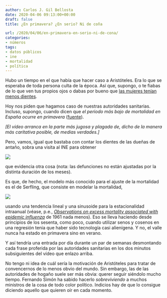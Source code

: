 ```yaml
---
author: Carlos J. Gil Bellosta
date: 2020-04-06 09:13:00+00:00
draft: false
title: ¿En primavera? ¿En serio? Ni de coña

url: /2020/04/06/en-primavera-en-serio-ni-de-cona/
categories:
- números
tags:
- datos públicos
- ine
- mortalidad
- política
---
```





Hubo un tiempo en el que había que hacer caso a Aristóteles. Era lo que se esperaba de toda persona culta de la época. Así que, supongo, o te fiabas de lo que ven tus propios ojos o dabas por bueno que [las mujeres tenían menos dientes](http://www.hugepatheticforce.org/blog/aristotle-on-womens-teeth.html).







Hoy nos piden que hagamos caso de nuestras autoridades sanitarias. Incluso, supongo, cuando dicen que _el periodo más bajo de mortalidad en España ocurre en primavera_ ([fuente](https://www.facebook.com/elpais/videos/1068098853546334/?t=1577)).







_[El vídeo arranca en la parte más jugosa y plagada de, dicho de la manera más caritativa posible, de medias verdades.]_







Pero, vamos, igual que bastaba con contar los dientes de las dueñas de antaño, sobra una visita al INE para obtener





![](/wp-uploads/2020/04/defunciones_por_mes.png)






que evidencia otra cosa (nota: las defunciones no están ajustadas por la distinta duración de los meses).







Es que, de hecho, el modelo más conocido para el ajuste de la mortalidad es el de Serfling, que consiste en modelar la mortalidad,





![](/wp-uploads/2020/04/serfling.png)






usando una tendencia lineal y una sinusoide para la estacionalidad intraanual (véase, p.e., _[Observations on excess mortality associated with epidemic influenza](https://jamanetwork.com/journals/jama/article-abstract/331197)_ de 1961 nada menos). Eso se lleva haciendo desde principios de los sesenta, como poco, cuando utilizar senos y cosenos en una regresión tenia que haber sido tecnología casi alienígena. Y no, el valle nunca ha estado en primavera sino en verano.







Y así tendría una entrada por día durante un par de semanas desmontando cada frase proferida por las autoridades sanitarias en los dos minutos subsiguientes del vídeo que enlazo arriba.







No tengo ni idea de cuál sería la motivación de Aristóteles para tratar de convencernos de lo menos obvio del mundo. Sin embargo, las de las autoridades de hogaño suele ser más obvia: querer seguir siéndolo mucho tiempo. Fernando Simón ha sabido hacerlo _sobreviviendo_ a muchos ministros de la cosa de todo color político. Indicios hay de que lo consigue diciendo aquello que quieren oír en cada momento.



